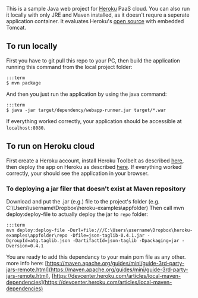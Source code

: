 This is a sample Java web project for [Heroku](https//www.heroku.com) PaaS cloud. You can also run it locally with only JRE and Maven installed, as it doesn't requre a seperate application container. It evaluates Heroku's [open source](http://github.com/jsimone/webapp-runner) with embedded Tomcat.


## To run locally

First you have to git pull this repo to your PC, then build the application running this command from the local project folder:

    :::term
    $ mvn package

And then you just run the application by using the java command:

    :::term
    $ java -jar target/dependency/webapp-runner.jar target/*.war

If everything worked correctly, your application should be accessible at `localhost:8080`.

## To run on Heroku cloud

First create a Heroku account, install Heroku Toolbelt as described [here](https://devcenter.heroku.com/articles/getting-started-with-java#set-up), then deploy the app on Heroku as described [here](https://devcenter.heroku.com/articles/getting-started-with-java#deploy-the-app). 
If everything worked correctly, your should see the application in your browser.


### To deploying a jar filer that doesn't exist at Maven repository

Download and put the .jar (e.g.) file to the project's folder (e.g. C:\Users\username\Dropbox\heroku-examples\appfolder)
Then call mvn deploy:deploy-file to actually deploy the jar to `repo` folder:

    :::term
    mvn deploy:deploy-file -Durl=file:///C:\Users\username\Dropbox\heroku-examples\appfolder\repo -Dfile=json-taglib-0.4.1.jar -DgroupId=atg.taglib.json -DartifactId=json-taglib -Dpackaging=jar -Dversion=0.4.1

You are ready to add this dependancy to your main pom file as any other.
more info here: [https://maven.apache.org/guides/mini/guide-3rd-party-jars-remote.html](https://maven.apache.org/guides/mini/guide-3rd-party-jars-remote.html), [https://devcenter.heroku.com/articles/local-maven-dependencies](https://devcenter.heroku.com/articles/local-maven-dependencies)